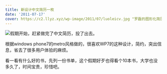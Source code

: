 ```yaml
---
title: 新设计中文简历一枚
date: '2011-07-17'
cover: https://c2.llyz.xyz/wp-image/2011/07/luoleicv.jpg "罗磊的图形化简历luolei.orgl"
---
```


![](https://c2.llyz.xyz/wp-image/2011/07/罗磊的图形化简历luolei.orgl_-1024x564.jpg )假期开始，赶紧做完了中文简历，投了出去。

根据windows phone7的metro风格做的，很喜欢WP7的这种设计，简约，突出信息，省去了很多用户体验的麻烦。

看一看有什么好的书，先列一份书单，这个假期好歹也得看个10本书，大学也没多久了，时间宝贵，珍惜吧。
